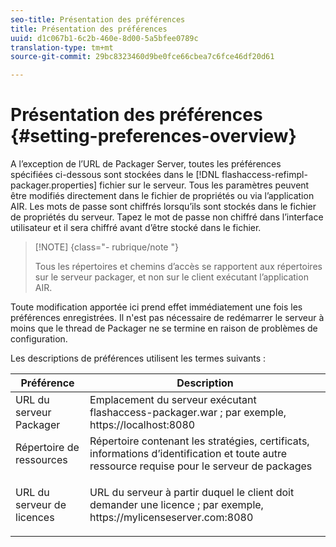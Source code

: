 ```yaml
---
seo-title: Présentation des préférences
title: Présentation des préférences
uuid: d1c067b1-6c2b-460e-8d00-5a5bfee0789c
translation-type: tm+mt
source-git-commit: 29bc8323460d9be0fce66cbea7c6fce46df20d61

---
```



# Présentation des préférences {#setting-preferences-overview}

A l’exception de l’URL de Packager Server, toutes les préférences spécifiées ci-dessous sont stockées dans le [!DNL flashaccess-refimpl-packager.properties] fichier sur le serveur. Tous les paramètres peuvent être modifiés directement dans le fichier de propriétés ou via l’application AIR. Les mots de passe sont chiffrés lorsqu’ils sont stockés dans le fichier de propriétés du serveur. Tapez le mot de passe non chiffré dans l’interface utilisateur et il sera chiffré avant d’être stocké dans le fichier.

>[!NOTE] {class=&quot;- rubrique/note &quot;}
>
>Tous les répertoires et chemins d’accès se rapportent aux répertoires sur le serveur packager, et non sur le client exécutant l’application AIR.

Toute modification apportée ici prend effet immédiatement une fois les préférences enregistrées. Il n&#39;est pas nécessaire de redémarrer le serveur à moins que le thread de Packager ne se termine en raison de problèmes de configuration.

Les descriptions de préférences utilisent les termes suivants :

<table frame="all" colsep="1" rowsep="1" class="+ topic/table adobe-d/table " id="table_tj5_hcz_n4"> 
 <thead class="- topic/thead "> 
  <tr rowsep="1" class="- topic/row "> 
   <th colname="1" class="- topic/entry entry"> Préférence </th> 
   <th colname="2" class="- topic/entry entry"> Description </th> 
  </tr> 
 </thead>
 <tbody class="- topic/tbody "> 
  <tr rowsep="1" class="- topic/row "> 
   <td colname="1" class="- topic/entry "> URL du serveur Packager </td> 
   <td colname="2" class="- topic/entry "> Emplacement du serveur exécutant <span class="filepath"> flashaccess-packager.war </span>; par exemple, <span class="filepath"> https://localhost:8080 </span> </td> 
  </tr> 
  <tr rowsep="1" class="- topic/row "> 
   <td colname="1" class="- topic/entry "> Répertoire de ressources </td> 
   <td colname="2" class="- topic/entry "> Répertoire contenant les stratégies, certificats, informations d’identification et toute autre ressource requise pour le serveur de packages </td> 
  </tr> 
  <tr rowsep="0" class="- topic/row "> 
   <td colname="1" class="- topic/entry "> URL du serveur de licences </td> 
   <td colname="2" class="- topic/entry "> <p class="- topic/p ">URL du serveur à partir duquel le client doit demander une licence ; par exemple, <span class="filepath"> https://mylicenseserver.com:8080 </span> </p> </td> 
  </tr> 
 </tbody> 
</table>

